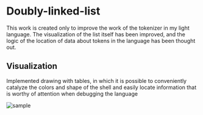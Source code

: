 # Doubly-linked-list
This work is created only to improve the work of the tokenizer in my light language. The visualization of the list itself has been improved, and the logic of the location of data about tokens in the language has been thought out.

## Visualization
Implemented drawing with tables, in which it is possible to conveniently catalyze the colors and shape of the shell and easily locate information that is worthy of attention when debugging the language

![sample](https://vk.com/doc354403795_629017369?hash=778c89f5ab56b71db1&dl=89b288b8892a46af96)
